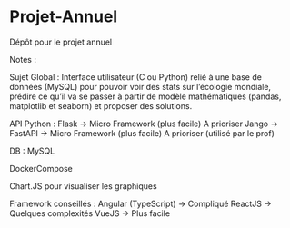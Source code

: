 # Projet-Annuel
Dépôt pour le projet annuel

Notes :

Sujet Global :
Interface utilisateur (C ou Python) relié à une base de données (MySQL) pour pouvoir voir des stats sur l’écologie mondiale, prédire ce qu’il va se passer à partir de modèle mathématiques (pandas, matplotlib et seaborn) et proposer des solutions.

API Python :
Flask -> Micro Framework (plus facile) A prioriser
Jango -> 
FastAPI -> Micro Framework (plus facile) A prioriser (utilisé par le prof)

DB :
MySQL 

DockerCompose

Chart.JS pour visualiser les graphiques

Framework conseillés :
Angular (TypeScript) -> Compliqué
ReactJS -> Quelques complexités
VueJS -> Plus facile

